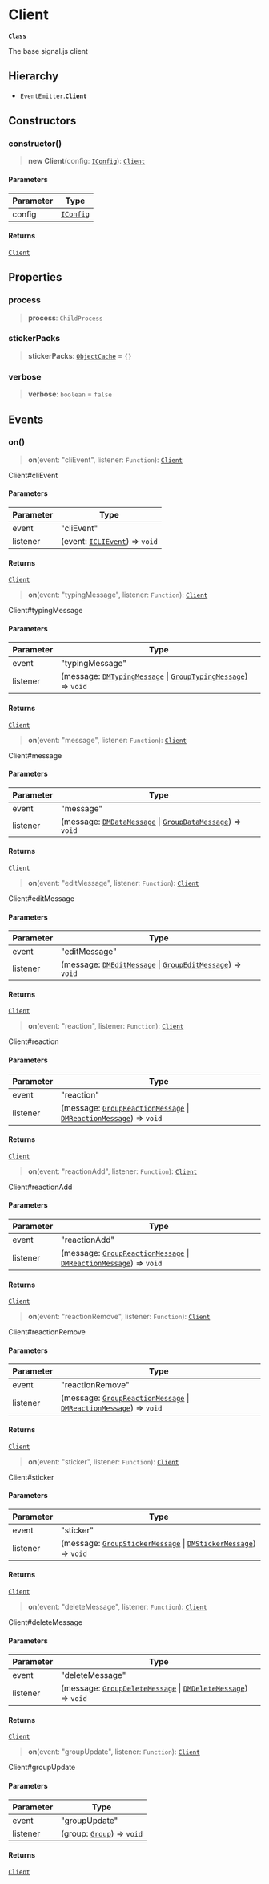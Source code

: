 # Client

**`Class`**

The base signal.js client

## Hierarchy

* `EventEmitter`.**`Client`**

## Constructors

### constructor()

> **new Client**(config: [`IConfig`](../interfaces/interface.iconfig.md)): [`Client`](class.client.md)

#### Parameters

| Parameter | Type                                            |
| --------- | ----------------------------------------------- |
| config    | [`IConfig`](../interfaces/interface.iconfig.md) |

#### Returns

[`Client`](class.client.md)

## Properties

### process

> **process**: `ChildProcess`

### stickerPacks

> **stickerPacks**: [`ObjectCache`](broken-reference) = `{}`

### verbose

> **verbose**: `boolean` = `false`

## Events

### on()

> **on**(event: "cliEvent", listener: `Function`): [`Client`](class.client.md)

Client#cliEvent

#### Parameters

| Parameter | Type                                                                   |
| --------- | ---------------------------------------------------------------------- |
| event     | "cliEvent"                                                             |
| listener  | (event: [`ICLIEvent`](../interfaces/interface.iclievent.md)) => `void` |

#### Returns

[`Client`](class.client.md)

> **on**(event: "typingMessage", listener: `Function`): [`Client`](class.client.md)

Client#typingMessage

#### Parameters

| Parameter | Type                                                                                                              |
| --------- | ----------------------------------------------------------------------------------------------------------------- |
| event     | "typingMessage"                                                                                                   |
| listener  | (message: [`DMTypingMessage`](broken-reference) \| [`GroupTypingMessage`](class.grouptypingmessage.md)) => `void` |

#### Returns

[`Client`](class.client.md)

> **on**(event: "message", listener: `Function`): [`Client`](class.client.md)

Client#message

#### Parameters

| Parameter | Type                                                                                               |
| --------- | -------------------------------------------------------------------------------------------------- |
| event     | "message"                                                                                          |
| listener  | (message: [`DMDataMessage`](broken-reference) \| [`GroupDataMessage`](broken-reference)) => `void` |

#### Returns

[`Client`](class.client.md)

> **on**(event: "editMessage", listener: `Function`): [`Client`](class.client.md)

Client#editMessage

#### Parameters

| Parameter | Type                                                                                                        |
| --------- | ----------------------------------------------------------------------------------------------------------- |
| event     | "editMessage"                                                                                               |
| listener  | (message: [`DMEditMessage`](broken-reference) \| [`GroupEditMessage`](class.groupeditmessage.md)) => `void` |

#### Returns

[`Client`](class.client.md)

> **on**(event: "reaction", listener: `Function`): [`Client`](class.client.md)

Client#reaction

#### Parameters

| Parameter | Type                                                                                                                              |
| --------- | --------------------------------------------------------------------------------------------------------------------------------- |
| event     | "reaction"                                                                                                                        |
| listener  | (message: [`GroupReactionMessage`](class.groupreactionmessage.md) \| [`DMReactionMessage`](class.dmreactionmessage.md)) => `void` |

#### Returns

[`Client`](class.client.md)

> **on**(event: "reactionAdd", listener: `Function`): [`Client`](class.client.md)

Client#reactionAdd

#### Parameters

| Parameter | Type                                                                                                                              |
| --------- | --------------------------------------------------------------------------------------------------------------------------------- |
| event     | "reactionAdd"                                                                                                                     |
| listener  | (message: [`GroupReactionMessage`](class.groupreactionmessage.md) \| [`DMReactionMessage`](class.dmreactionmessage.md)) => `void` |

#### Returns

[`Client`](class.client.md)

> **on**(event: "reactionRemove", listener: `Function`): [`Client`](class.client.md)

Client#reactionRemove

#### Parameters

| Parameter | Type                                                                                                                              |
| --------- | --------------------------------------------------------------------------------------------------------------------------------- |
| event     | "reactionRemove"                                                                                                                  |
| listener  | (message: [`GroupReactionMessage`](class.groupreactionmessage.md) \| [`DMReactionMessage`](class.dmreactionmessage.md)) => `void` |

#### Returns

[`Client`](class.client.md)

> **on**(event: "sticker", listener: `Function`): [`Client`](class.client.md)

Client#sticker

#### Parameters

| Parameter | Type                                                                                                              |
| --------- | ----------------------------------------------------------------------------------------------------------------- |
| event     | "sticker"                                                                                                         |
| listener  | (message: [`GroupStickerMessage`](broken-reference) \| [`DMStickerMessage`](class.dmstickermessage.md)) => `void` |

#### Returns

[`Client`](class.client.md)

> **on**(event: "deleteMessage", listener: `Function`): [`Client`](class.client.md)

Client#deleteMessage

#### Parameters

| Parameter | Type                                                                                                              |
| --------- | ----------------------------------------------------------------------------------------------------------------- |
| event     | "deleteMessage"                                                                                                   |
| listener  | (message: [`GroupDeleteMessage`](class.groupdeletemessage.md) \| [`DMDeleteMessage`](broken-reference)) => `void` |

#### Returns

[`Client`](class.client.md)

> **on**(event: "groupUpdate", listener: `Function`): [`Client`](class.client.md)

Client#groupUpdate

#### Parameters

| Parameter | Type                                         |
| --------- | -------------------------------------------- |
| event     | "groupUpdate"                                |
| listener  | (group: [`Group`](class.group.md)) => `void` |

#### Returns

[`Client`](class.client.md)
